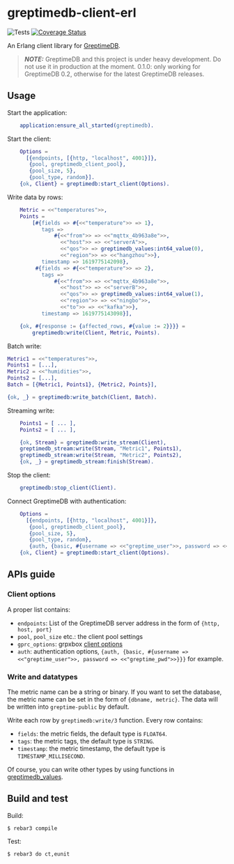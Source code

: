 greptimedb-client-erl
=====
![Tests](https://github.com/GreptimeTeam/greptimedb-client-erl/workflows/Erlang%20CI/badge.svg)
[![Coverage Status](https://coveralls.io/repos/github/GreptimeTeam/greptimedb-client-erl/badge.svg?branch=main)](https://coveralls.io/github/GreptimeTeam/greptimedb-client-erl?branch=main)

An Erlang client library for [GreptimeDB](https://github.com/GreptimeTeam/greptimedb).

> **_NOTE:_** GreptimeDB and this project is under heavy development. Do not use it in production at the moment.
>  0.1.0: only working for GreptimeDB 0.2, otherwise for the latest GreptimeDB releases.

## Usage

Start the application:

```erlang
    application:ensure_all_started(greptimedb).
```

Start the client:

```erlang
    Options =
      [{endpoints, [{http, "localhost", 4001}]},
       {pool, greptimedb_client_pool},
       {pool_size, 5},
       {pool_type, random}].
    {ok, Client} = greptimedb:start_client(Options).
```

Write data by rows:

```erlang
    Metric = <<"temperatures">>,
    Points =
        [#{fields => #{<<"temperature">> => 1},
           tags =>
               #{<<"from">> => <<"mqttx_4b963a8e">>,
                 <<"host">> => <<"serverA">>,
                 <<"qos">> => greptimedb_values:int64_value(0),
                 <<"region">> => <<"hangzhou">>},
           timestamp => 1619775142098},
         #{fields => #{<<"temperature">> => 2},
           tags =>
               #{<<"from">> => <<"mqttx_4b963a8e">>,
                 <<"host">> => <<"serverB">>,
                 <<"qos">> => greptimedb_values:int64_value(1),
                 <<"region">> => <<"ningbo">>,
                 <<"to">> => <<"kafka">>},
           timestamp => 1619775143098}],

    {ok, #{response := {affected_rows, #{value := 2}}}} =
        greptimedb:write(Client, Metric, Points).
```

Batch write:
```erlang
Metric1 = <<"temperatures">>,
Points1 = [...],
Metric2 = <<"humidities">>,
Points2 = [...],
Batch = [{Metric1, Points1}, {Metric2, Points}],

{ok, _} = greptimedb:write_batch(Client, Batch).
```

Streaming write:

```erlang
    Points1 = [ ... ],
    Points2 = [ ... ],

    {ok, Stream} = greptimedb:write_stream(Client),
    greptimedb_stream:write(Stream, "Metric1", Points1),
    greptimedb_stream:write(Stream, "Metric2", Points2),
    {ok, _} = greptimedb_stream:finish(Stream).
```

Stop the client:

```erlang
    greptimedb:stop_client(Client).
```

Connect GreptimeDB with authentication:

```erlang
    Options =
      [{endpoints, [{http, "localhost", 4001}]},
       {pool, greptimedb_client_pool},
       {pool_size, 5},
       {pool_type, random},
       {auth, {basic, #{username => <<"greptime_user">>, password => <<"greptime_pwd">>}}}].
    {ok, Client} = greptimedb:start_client(Options).
```

## APIs guide

### Client options

A proper list contains:

* `endpoints`: List of the GreptimeDB server address in the form of `{http, host, port}`
* `pool`, `pool_size` etc.: the client pool settings
* `gprc_options`: grpxbox [client options](https://github.com/tsloughter/grpcbox#defining-channels)
* `auth`:  authentication options,  `{auth, {basic, #{username => <<"greptime_user">>, password => <<"greptime_pwd">>}}}` for example.

### Write and datatypes
The metric name can be a string or binary. If you want to set the database, the metric name can be set in the form of `{dbname, metric}`. The data will be written into `greptime-public` by default.

Write each row by `greptimedb:write/3` function. Every row contains:

* `fields`: the metric fields, the default type is `FLOAT64`.
* `tags`: the metric tags, the default type is `STRING`.
* `timestamp`: the metric timestamp, the default type is `TIMESTAMP_MILLISECOND`.

Of course, you can write other types by using functions in [greptimedb_values](https://github.com/GreptimeTeam/greptimedb-client-erl/blob/main/src/greptimedb_values.erl).


## Build and test

Build:

    $ rebar3 compile

Test:

    $ rebar3 do ct,eunit
